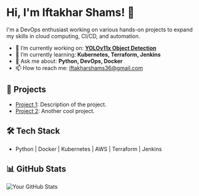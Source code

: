 # Hi, I'm Iftakhar Shams! 👋

I'm a DevOps enthusiast working on various hands-on projects to expand my skills in cloud computing, CI/CD, and automation.

- 🔭 I’m currently working on: **[YOLOv11x Object Detection](https://github.com/yourusername/project-name)**
- 🌱 I’m currently learning: **Kubernetes, Terraform, Jenkins**
- 💬 Ask me about: **Python, DevOps, Docker**
- 📫 How to reach me: [iftakharshams36@gmail.com](mailto:iftakharshams@gmail.com)

## 🚀 Projects

- [Project 1](https://github.com/yourusername/project1): Description of the project.
- [Project 2](https://github.com/yourusername/project2): Another cool project.

## 🛠️ Tech Stack

- Python | Docker | Kubernetes | AWS | Terraform | Jenkins

## 📊 GitHub Stats

![Your GitHub Stats](https://github-readme-stats.vercel.app/api?username=yourusername&show_icons=true&theme=radical)
